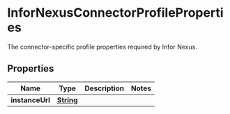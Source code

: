 

# InforNexusConnectorProfileProperties

 The connector-specific profile properties required by Infor Nexus. 

## Properties

| Name | Type | Description | Notes |
|------------ | ------------- | ------------- | -------------|
|**instanceUrl** | [**String**](String.md) |  |  |



